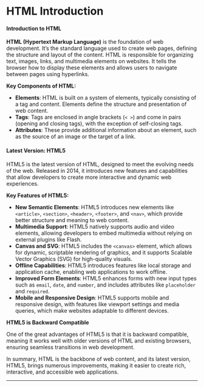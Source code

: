 # HTML Introduction

#### Introduction to HTML&#x20;

**HTML (Hypertext Markup Language)** is the foundation of web development. It’s the standard language used to create web pages, defining the structure and layout of the content. HTML is responsible for organizing text, images, links, and multimedia elements on websites. It tells the browser how to display these elements and allows users to navigate between pages using hyperlinks.

**Key Components of HTML:**

* **Elements**: HTML is built on a system of elements, typically consisting of a tag and content. Elements define the structure and presentation of web content.
* **Tags**: Tags are enclosed in angle brackets (`< >`) and come in pairs (opening and closing tags), with the exception of self-closing tags.
* **Attributes**: These provide additional information about an element, such as the source of an image or the target of a link.

#### Latest Version: HTML5

HTML5 is the latest version of HTML, designed to meet the evolving needs of the web. Released in 2014, it introduces new features and capabilities that allow developers to create more interactive and dynamic web experiences.

**Key Features of HTML5:**

* **New Semantic Elements**: HTML5 introduces new elements like `<article>`, `<section>`, `<header>`, `<footer>`, and `<nav>`, which provide better structure and meaning to web content.
* **Multimedia Support**: HTML5 natively supports audio and video elements, allowing developers to embed multimedia without relying on external plugins like Flash.
* **Canvas and SVG**: HTML5 includes the `<canvas>` element, which allows for dynamic, scriptable rendering of graphics, and it supports Scalable Vector Graphics (SVG) for high-quality visuals.
* **Offline Capabilities**: HTML5 introduces features like local storage and application cache, enabling web applications to work offline.
* **Improved Form Elements**: HTML5 enhances forms with new input types such as `email`, `date`, and `number`, and includes attributes like `placeholder` and `required`.
* **Mobile and Responsive Design**: HTML5 supports mobile and responsive design, with features like viewport settings and media queries, which make websites adaptable to different devices.

**HTML5 is Backward Compatible**

One of the great advantages of HTML5 is that it is backward compatible, meaning it works well with older versions of HTML and existing browsers, ensuring seamless transitions in web development.

In summary, HTML is the backbone of web content, and its latest version, HTML5, brings numerous improvements, making it easier to create rich, interactive, and accessible web applications.

***
